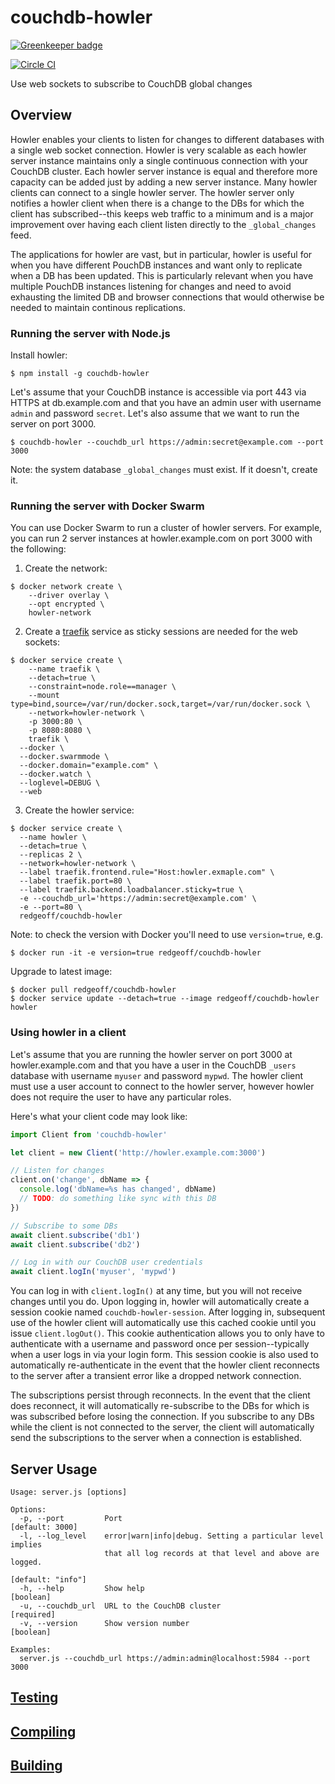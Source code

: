 # couchdb-howler

[![Greenkeeper badge](https://badges.greenkeeper.io/redgeoff/couchdb-howler.svg)](https://greenkeeper.io/)

[![Circle CI](https://circleci.com/gh/redgeoff/couchdb-howler.svg?style=svg&circle-token=9149c22bf1b5236c7a56bc72a38b2f48947a8716)](https://circleci.com/gh/redgeoff/couchdb-howler)

Use web sockets to subscribe to CouchDB global changes

## Overview

Howler enables your clients to listen for changes to different databases with a single web socket connection. Howler is very scalable as each howler server instance maintains only a single continuous connection with your CouchDB cluster. Each howler server instance is equal and therefore more capacity can be added just by adding a new server instance. Many howler clients can connect to a single howler server. The howler server only notifies a howler client when there is a change to the DBs for which the client has subscribed--this keeps web traffic to a minimum and is a major improvement over having each client listen directly to the `_global_changes` feed.

The applications for howler are vast, but in particular, howler is useful for when you have different PouchDB instances and want only to replicate when a DB has been updated. This is particularly relevant when you have multiple PouchDB instances listening for changes and need to avoid exhausting the limited DB and browser connections that would otherwise be needed to maintain continous replications.

### Running the server with Node.js

Install howler:

    $ npm install -g couchdb-howler

Let's assume that your CouchDB instance is accessible via port 443 via HTTPS at db.example.com and that you have an admin user with username `admin` and password `secret`. Let's also assume that we want to run the server on port 3000.

    $ couchdb-howler --couchdb_url https://admin:secret@example.com --port 3000

Note: the system database `_global_changes` must exist. If it doesn't, create it.

### Running the server with Docker Swarm

You can use Docker Swarm to run a cluster of howler servers. For example, you can run 2 server instances at howler.example.com on port 3000 with the following:

1. Create the network:
```
$ docker network create \
    --driver overlay \
    --opt encrypted \
    howler-network
```
2. Create a [traefik](https://traefik.io) service as sticky sessions are needed for the web sockets:
```
$ docker service create \
    --name traefik \
    --detach=true \
    --constraint=node.role==manager \
    --mount type=bind,source=/var/run/docker.sock,target=/var/run/docker.sock \
    --network=howler-network \
    -p 3000:80 \
    -p 8080:8080 \
    traefik \
  --docker \
  --docker.swarmmode \
  --docker.domain="example.com" \
  --docker.watch \
  --loglevel=DEBUG \
  --web
```
3. Create the howler service:
```
$ docker service create \
  --name howler \
  --detach=true \
  --replicas 2 \
  --network=howler-network \
  --label traefik.frontend.rule="Host:howler.exmaple.com" \
  --label traefik.port=80 \
  --label traefik.backend.loadbalancer.sticky=true \
  -e --couchdb_url='https://admin:secret@example.com' \
  -e --port=80 \
  redgeoff/couchdb-howler
```

Note: to check the version with Docker you'll need to use `version=true`, e.g.

    $ docker run -it -e version=true redgeoff/couchdb-howler
    
Upgrade to latest image:

    $ docker pull redgeoff/couchdb-howler
    $ docker service update --detach=true --image redgeoff/couchdb-howler howler

### Using howler in a client

Let's assume that you are running the howler server on port 3000 at howler.example.com and that you have a user in the CouchDB `_users` database with username `myuser` and password `mypwd`. The howler client must use a user account to connect to the howler server, however howler does not require the user to have any particular roles.

Here's what your client code may look like:

```js
import Client from 'couchdb-howler'

let client = new Client('http://howler.example.com:3000')

// Listen for changes
client.on('change', dbName => {
  console.log('dbName=%s has changed', dbName)
  // TODO: do something like sync with this DB
})

// Subscribe to some DBs
await client.subscribe('db1')
await client.subscribe('db2')

// Log in with our CouchDB user credentials
await client.logIn('myuser', 'mypwd')
```

You can log in with `client.logIn()` at any time, but you will not receive changes until you do. Upon logging in, howler will automatically create a session cookie named `couchdb-howler-session`. After logging in, subsequent use of the howler client will automatically use this cached cookie until you issue `client.logOut()`. This cookie authentication allows you to only have to authenticate with a username and password once per session--typically when a user logs in via your login form. This session cookie is also used to automatically re-authenticate in the event that the howler client reconnects to the server after a transient error like a dropped network connection.

The subscriptions persist through reconnects. In the event that the client does reconnect, it will automatically re-subscribe to the DBs for which is was subscribed before losing the connection. If you subscribe to any DBs while the client is not connected to the server, the client will automatically send the subscriptions to the server when a connection is established.

## Server Usage

```
Usage: server.js [options]

Options:
  -p, --port         Port                                        [default: 3000]
  -l, --log_level    error|warn|info|debug. Setting a particular level implies
                     that all log records at that level and above are logged.
                                                               [default: "info"]
  -h, --help         Show help                                         [boolean]
  -u, --couchdb_url  URL to the CouchDB cluster                       [required]
  -v, --version      Show version number                               [boolean]

Examples:
  server.js --couchdb_url https://admin:admin@localhost:5984 --port 3000
```

## [Testing](TESTING.md)

## [Compiling](COMPILING.md)

## [Building](BUILDING.md)
